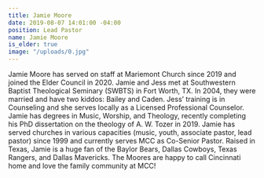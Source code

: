 ```yaml
---
title: Jamie Moore
date: 2019-08-07 14:01:00 -04:00
position: Lead Pastor
name: Jamie Moore
is_elder: true
image: "/uploads/0.jpg"
---
```


Jamie Moore has served on staff at Mariemont Church since 2019 and joined the Elder Council in 2020. Jamie and Jess met at Southwestern Baptist Theological Seminary (SWBTS) in Fort Worth, TX. In 2004, they were married and have two kiddos: Bailey and Caden. Jess’ training is in Counseling and she serves locally as a Licensed Professional Counselor. Jamie has degrees in Music, Worship, and Theology, recently completing his PhD dissertation on the theology of A. W. Tozer in 2019. Jamie has served churches in various capacities (music, youth, associate pastor, lead pastor) since 1999 and currently serves MCC as Co-Senior Pastor. Raised in Texas, Jamie is a huge fan of the Baylor Bears, Dallas Cowboys, Texas Rangers, and Dallas Mavericks. The Moores are happy to call Cincinnati home and love the family community at MCC!